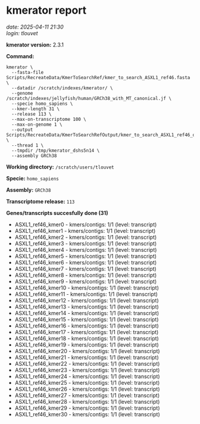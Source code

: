 # kmerator report
*date: 2025-04-11 21:30*  
*login: tlouvet*

**kmerator version:** 2.3.1

**Command:**

```
kmerator \
  --fasta-file Scripts/RecreateData/KmerToSearchRef/kmer_to_search_ASXL1_ref46.fasta \
  --datadir /scratch/indexes/kmerator/ \
  --genome /scratch/indexes/jellyfish/human/GRCh38_with_MT_canonical.jf \
  --specie homo_sapiens \
  --kmer-length 31 \
  --release 113 \
  --max-on-transcriptome 100 \
  --max-on-genome 1 \
  --output Scripts/RecreateData/KmerToSearchRefOutput/kmer_to_search_ASXL1_ref46_output \
  --thread 1 \
  --tmpdir /tmp/kmerator_dshs5n14 \
  --assembly GRCh38
```

**Working directory:** `/scratch/users/tlouvet`

**Specie:** `homo_sapiens`

**Assembly:** `GRCh38`

**Transcriptome release:** `113`

**Genes/transcripts succesfully done (31)**

- ASXL1_ref46_kmer0 - kmers/contigs: 1/1 (level: transcript)
- ASXL1_ref46_kmer1 - kmers/contigs: 1/1 (level: transcript)
- ASXL1_ref46_kmer2 - kmers/contigs: 1/1 (level: transcript)
- ASXL1_ref46_kmer3 - kmers/contigs: 1/1 (level: transcript)
- ASXL1_ref46_kmer4 - kmers/contigs: 1/1 (level: transcript)
- ASXL1_ref46_kmer5 - kmers/contigs: 1/1 (level: transcript)
- ASXL1_ref46_kmer6 - kmers/contigs: 1/1 (level: transcript)
- ASXL1_ref46_kmer7 - kmers/contigs: 1/1 (level: transcript)
- ASXL1_ref46_kmer8 - kmers/contigs: 1/1 (level: transcript)
- ASXL1_ref46_kmer9 - kmers/contigs: 1/1 (level: transcript)
- ASXL1_ref46_kmer10 - kmers/contigs: 1/1 (level: transcript)
- ASXL1_ref46_kmer11 - kmers/contigs: 1/1 (level: transcript)
- ASXL1_ref46_kmer12 - kmers/contigs: 1/1 (level: transcript)
- ASXL1_ref46_kmer13 - kmers/contigs: 1/1 (level: transcript)
- ASXL1_ref46_kmer14 - kmers/contigs: 1/1 (level: transcript)
- ASXL1_ref46_kmer15 - kmers/contigs: 1/1 (level: transcript)
- ASXL1_ref46_kmer16 - kmers/contigs: 1/1 (level: transcript)
- ASXL1_ref46_kmer17 - kmers/contigs: 1/1 (level: transcript)
- ASXL1_ref46_kmer18 - kmers/contigs: 1/1 (level: transcript)
- ASXL1_ref46_kmer19 - kmers/contigs: 1/1 (level: transcript)
- ASXL1_ref46_kmer20 - kmers/contigs: 1/1 (level: transcript)
- ASXL1_ref46_kmer21 - kmers/contigs: 1/1 (level: transcript)
- ASXL1_ref46_kmer22 - kmers/contigs: 1/1 (level: transcript)
- ASXL1_ref46_kmer23 - kmers/contigs: 1/1 (level: transcript)
- ASXL1_ref46_kmer24 - kmers/contigs: 1/1 (level: transcript)
- ASXL1_ref46_kmer25 - kmers/contigs: 1/1 (level: transcript)
- ASXL1_ref46_kmer26 - kmers/contigs: 1/1 (level: transcript)
- ASXL1_ref46_kmer27 - kmers/contigs: 1/1 (level: transcript)
- ASXL1_ref46_kmer28 - kmers/contigs: 1/1 (level: transcript)
- ASXL1_ref46_kmer29 - kmers/contigs: 1/1 (level: transcript)
- ASXL1_ref46_kmer30 - kmers/contigs: 1/1 (level: transcript)
